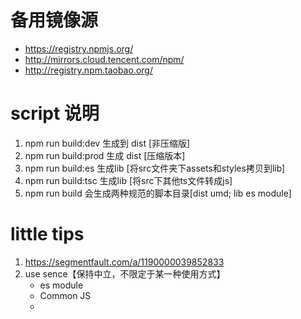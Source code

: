 # 备用镜像源
- https://registry.npmjs.org/ 
- http://mirrors.cloud.tencent.com/npm/
- http://registry.npm.taobao.org/
# script 说明
1. npm run build:dev 生成到 dist [非压缩版]
2. npm run build:prod 生成 dist [压缩版本]
3. npm run build:es 生成lib [将src文件夹下assets和styles拷贝到lib]
4. npm run build:tsc 生成lib [将src下其他ts文件转成js]
5. npm run build 会生成两种规范的脚本目录[dist umd; lib es module]

# little tips
1. https://segmentfault.com/a/1190000039852833
2. use sence【保持中立，不限定于某一种使用方式】
    - es module
    - Common JS
    - <script> in HTML 
    - AMD（require.js）、CMD（sea.js）
   - [ ] webpack 支持多种打包方式输出。
3. npm script 中涉及到的文件系统操作包括文件和目录的创建、删除、移动、复制等操作，而社区为这些基本操作也提供了跨平台兼容的包，列举如下：

- rimraf 或 del-cli，用来删除文件和目录，实现类似于 rm -rf 的功能；
- cpr，用于拷贝、复制文件和目录，实现类似于 cp -r 的功能；
- make-dir-cli，用于创建目录，实现类似于 mkdir -p 的功能；

# 项目工程化
项目的工程化是一件很有意思的事情，通过自动化的工具，可以有效提升项目可维护性和质量，并且避免很多不确定因素。如果你工作中发现了这些问题，而不想继续通过人肉的方法解决这些问题的话，那就赶紧试试
## git commit需要遵循一定格式，比如：

- feat:     A new feature
- fix:      A bug fix
- docs:     Documentation only changes
- style:    Changes that do not affect the meaning of the code (white-space, formatting, missing semi-co
lons, etc)
- refactor: A code change that neither fixes a bug nor adds a feature
- perf:     A code change that improves performance

## commit 规范配置文件
学到了一个好方法，一键生成配置文件
```
echo "module.exports = {extends: ['@commitlint/config-conventional']}" > commitlint.config.js
```
# husky正确使用姿势：
1. npm：https://www.npmjs.com/package/husky
2. 博客：https://juejin.cn/post/6986584081630756877 【前端工程化项目基础配置】
3. husky 新旧版本差异 https://zhuanlan.zhihu.com/p/366786798

## 自动生成changelog.md
1. [git commit 、CHANGELOG 和版本发布的标准自动化](https://www.cnblogs.com/zivxiaowei/p/10089201.html)
2. [使用conventional-changelog和Strapdown.js为git仓库自动生成changelog html页面](https://itxx00.github.io/blog/2021/01/15/auto-create-changelog-html/)
3. 推荐[standard-version](https://github.com/conventional-changelog/standard-version)【不仅可以打tag，还可以自动changelog】

##  版本管理
1. [npm 发包者必读](https://juejin.cn/post/6844903870678695943)

npm的发包需要遵循语义化版本，一个版本号包含三个部分：MAJOR.MINOR.PATCH，

- MAJOR 表示主版本号，当你做了不兼容的API修改；
- MINOR 表示次版本号，当你做了向下兼容的功能性新增；
- PATCH 表示修订号,当你做了向下兼容的问题修正;

我们可以使用npm version 命令来自动修改版本号，比如：
```
// version = v1.0.0
npm version patch
// v1.0.1
npm version prepatch
// v1.0.2-0
npm version minor
// v1.1.0
npm version major
// v2.0.0
```
一般来说还有先行版本，测试版本等，他们这样命名
```
3.1.0-beta.0
3.1.0-alpha.0
```
如果我们发布先行版本，`npm version prepatch` 命令得出的版本号好像就不够规范了，我们只能使用 `npm version 1.0.0-alpha.1` 指定版本号，不过还好，在 npm 6.4.0 之后，我们可以使用 --preid 参数：
`npm version prerelease --preid=alpha`

# 不小心发错包

```
>npm dist-tag add jiam-ui@0.0.3 beta
+beta: jiam-ui@0.0.3
>npm dist-tag add jiam-ui@0.0.2 latest
+latest: jiam-ui@0.0.2
>npm dist-tag ls jiam-ui
beta: 0.0.3
latest: 0.0.2
```